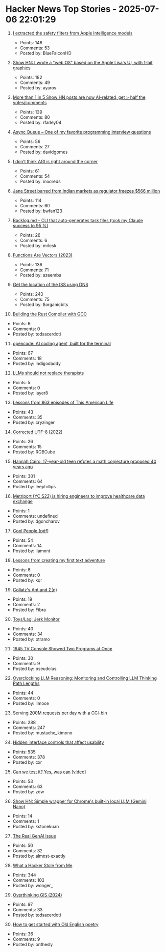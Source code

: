 # Hacker News Top Stories - 2025-07-06 22:01:29

1. [I extracted the safety filters from Apple Intelligence models](https://github.com/BlueFalconHD/apple_generative_model_safety_decrypted)
   - Points: 148
   - Comments: 53
   - Posted by: BlueFalconHD

2. [Show HN: I wrote a "web OS" based on the Apple Lisa's UI, with 1-bit graphics](https://alpha.lisagui.com/)
   - Points: 182
   - Comments: 49
   - Posted by: ayaros

3. [More than 1 in 5 Show HN posts are now AI-related, get > half the votes/comments](https://ryanfarley.co/ai-show-hn-data/)
   - Points: 139
   - Comments: 80
   - Posted by: rfarley04

4. [Async Queue – One of my favorite programming interview questions](https://davidgomes.com/async-queue-interview-ai/)
   - Points: 56
   - Comments: 27
   - Posted by: davidgomes

5. [I don't think AGI is right around the corner](https://www.dwarkesh.com/p/timelines-june-2025)
   - Points: 61
   - Comments: 54
   - Posted by: mooreds

6. [Jane Street barred from Indian markets as regulator freezes $566 million](https://www.cnbc.com/2025/07/04/indian-regulator-bars-us-trading-firm-jane-street-from-accessing-securities-market.html)
   - Points: 114
   - Comments: 60
   - Posted by: bwfan123

7. [Backlog.md – CLI that auto-generates task files (took my Claude success to 95 %)](https://github.com/MrLesk/Backlog.md)
   - Points: 26
   - Comments: 6
   - Posted by: mrlesk

8. [Functions Are Vectors (2023)](https://thenumb.at/Functions-are-Vectors/)
   - Points: 136
   - Comments: 71
   - Posted by: azeemba

9. [Get the location of the ISS using DNS](https://shkspr.mobi/blog/2025/07/get-the-location-of-the-iss-using-dns/)
   - Points: 240
   - Comments: 75
   - Posted by: 8organicbits

10. [Building the Rust Compiler with GCC](https://fractalfir.github.io/generated_html/cg_gcc_bootstrap.html)
   - Points: 6
   - Comments: 0
   - Posted by: todsacerdoti

11. [opencode: AI coding agent, built for the terminal](https://github.com/sst/opencode)
   - Points: 67
   - Comments: 18
   - Posted by: indigodaddy

12. [LLMs should not replace therapists](https://arxiv.org/abs/2504.18412)
   - Points: 5
   - Comments: 0
   - Posted by: layer8

13. [Lessons from 863 episodes of This American Life](https://indarktrees.com/misc/tal/)
   - Points: 43
   - Comments: 35
   - Posted by: cryzinger

14. [Corrected UTF-8 (2022)](https://www.owlfolio.org/development/corrected-utf-8/)
   - Points: 26
   - Comments: 15
   - Posted by: RGBCube

15. [Hannah Cairo: 17-year-old teen refutes a math conjecture proposed 40 years ago](https://english.elpais.com/science-tech/2025-07-01/a-17-year-old-teen-refutes-a-mathematical-conjecture-proposed-40-years-ago.html)
   - Points: 301
   - Comments: 64
   - Posted by: leephillips

16. [Metriport (YC S22) is hiring engineers to improve healthcare data exchange](https://www.ycombinator.com/companies/metriport/jobs/Rn2Je8M-software-engineer)
   - Points: 1
   - Comments: undefined
   - Posted by: dgoncharov

17. [Cool People [pdf]](https://www.apa.org/pubs/journals/releases/xge-xge0001799.pdf)
   - Points: 54
   - Comments: 14
   - Posted by: ilamont

18. [Lessons from creating my first text adventure](https://entropicthoughts.com/lessons-from-creating-first-text-adventure)
   - Points: 6
   - Comments: 0
   - Posted by: kqr

19. [Collatz's Ant and Σ(n)](https://gbragafibra.github.io/2025/07/06/collatz_ant5.html)
   - Points: 19
   - Comments: 2
   - Posted by: Fibra

20. [Toys/Lag: Jerk Monitor](https://nothing.pcarrier.com/posts/lag/)
   - Points: 40
   - Comments: 34
   - Posted by: ptramo

21. [1945 TV Console Showed Two Programs at Once](https://spectrum.ieee.org/dumont-duoscopic-tv-set)
   - Points: 30
   - Comments: 9
   - Posted by: pseudolus

22. [Overclocking LLM Reasoning: Monitoring and Controlling LLM Thinking Path Lengths](https://royeisen.github.io/OverclockingLLMReasoning-paper/)
   - Points: 44
   - Comments: 0
   - Posted by: limoce

23. [Serving 200M requests per day with a CGI-bin](https://simonwillison.net/2025/Jul/5/cgi-bin-performance/)
   - Points: 288
   - Comments: 247
   - Posted by: mustache_kimono

24. [Hidden interface controls that affect usability](https://interactions.acm.org/archive/view/july-august-2025/stop-hiding-my-controls-hidden-interface-controls-are-affecting-usability)
   - Points: 535
   - Comments: 378
   - Posted by: cxr

25. [Can we test it? Yes, was can [video]](https://www.youtube.com/watch?v=MqC3tudPH6w)
   - Points: 53
   - Comments: 63
   - Posted by: zdw

26. [Show HN: Simple wrapper for Chrome's built-in local LLM (Gemini Nano)](https://github.com/kstonekuan/simple-chromium-ai)
   - Points: 14
   - Comments: 1
   - Posted by: kstonekuan

27. [The Real GenAI Issue](https://www.tbray.org/ongoing/When/202x/2025/07/06/AI-Manifesto)
   - Points: 50
   - Comments: 32
   - Posted by: almost-exactly

28. [What a Hacker Stole from Me](https://mynoise.net/blog.php)
   - Points: 344
   - Comments: 103
   - Posted by: wonger_

29. [Overthinking GIS (2024)](https://scottsexton.co/post/overthinking_gis/)
   - Points: 97
   - Comments: 33
   - Posted by: todsacerdoti

30. [How to get started with Old English poetry](https://www.deadlanguagesociety.com/p/old-english-poetry)
   - Points: 36
   - Comments: 9
   - Posted by: onthesly

